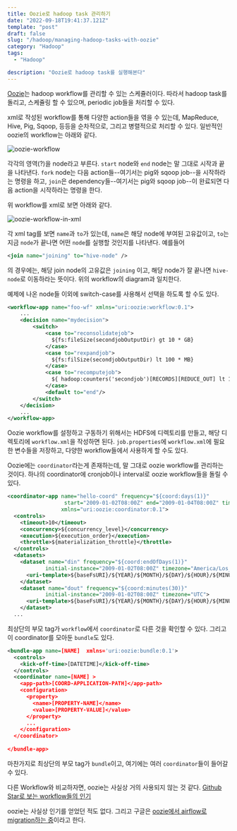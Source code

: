 ```yaml
---
title: Oozie로 hadoop task 관리하기
date: "2022-09-18T19:41:37.121Z"
template: "post"
draft: false
slug: "/hadoop/managing-hadoop-tasks-with-oozie"
category: "Hadoop"
tags:
  - "Hadoop"

description: "Oozie로 hadoop task를 실행해본다"
---
```


[Oozie](https://oozie.apache.org/)는 hadoop workflow를 관리할 수 있는 스케쥴러이다. 따라서 hadoop task를 돌리고, 스케쥴링 할 수 있으며, periodic job들을 처리할 수 있다. 

xml로 작성된 workflow를 통해 다양한 action들을 엮을 수 있는데, MapReduce, Hive, Pig,  Sqoop, 등등을 순차적으로, 그리고 병렬적으로 처리할 수 있다. 일반적인 oozie의 workflow는 아래와 같다.

![oozie-workflow](https://i.imgur.com/xYsP57c.png)

각각의 영역(?)을 node라고 부른다. `start` node와 `end` node는 말 그대로 시작과 끝을 나타낸다. `fork` node는 다음 action들--여기서는 pig와 sqoop job--을 시작하라는 명령을 하고, `join`은 dependency들--여기서는 pig와 sqoop job--이 완료되면 다음 action을 시작하라는 명령을 한다. 

위 workflow를 xml로 보면 아래와 같다. 

![oozie-workflow-in-xml](https://i.imgur.com/4xERcTR.png)

각 xml tag를 보면 `name`과 `to`가  있는데, `name`은 해당 node에 부여된 고유값이고, `to`는 지금 `node`가 끝나면 어떤 `node`를 실행할 것인지를 나타낸다. 예를들어

```xml
<join name="joining" to="hive-node" />
```

의 경우에는, 해당 join node의 고유값은 `joining` 이고, 해당 node가 잘 끝나면 `hive-node`로 이동하라는 뜻이다. 위의 workflow의 diagram과 일치한다. 

예제에 나온 node들 이외에 switch-case를 사용해서 선택을 하도록 할 수도 있다.
```xml
<workflow-app name="foo-wf" xmlns="uri:oozie:workflow:0.1">
    ...
    <decision name="mydecision">
        <switch>
            <case to="reconsolidatejob">
              ${fs:fileSize(secondjobOutputDir) gt 10 * GB}
            </case>
            <case to="rexpandjob">
              ${fs:filSize(secondjobOutputDir) lt 100 * MB}
            </case>
            <case to="recomputejob">
              ${ hadoop:counters('secondjob')[RECORDS][REDUCE_OUT] lt 1000000 }
            </case>
            <default to="end"/>
        </switch>
    </decision>
    ...
</workflow-app>
```

Oozie workflow를 설정하고 구동하기 위해서는 HDFS에 디렉토리를 만들고, 해당 디렉토리에 `workflow.xml`을 작성하면 된다. `job.properties`에 `workflow.xml`에 필요한 변수들을 저장하고, 다양한 workflow들에서 사용하게 할 수도 있다.

Oozie에는 `coordinator`라는게 존재하는데, 말 그대로 oozie workflow를 관리하는 것이다. 하나의 coordinator에 cronjob이나 interval로 oozie workflow들을 돌릴 수 있다. 

```xml
<coordinator-app name="hello-coord" frequency="${coord:days(1)}"
                  start="2009-01-02T08:00Z" end="2009-01-04T08:00Z" timezone="America/Los_Angeles"
                 xmlns="uri:oozie:coordinator:0.1">
  <controls>
    <timeout>10</timeout>
    <concurrency>${concurrency_level}</concurrency>
    <execution>${execution_order}</execution>
    <throttle>${materialization_throttle}</throttle>
  </controls>      
  <datasets>
    <dataset name="din" frequency="${coord:endOfDays(1)}"
            initial-instance="2009-01-02T08:00Z" timezone="America/Los_Angeles">
      <uri-template>${baseFsURI}/${YEAR}/${MONTH}/${DAY}/${HOUR}/${MINUTE}</uri-template>
    </dataset>
    <dataset name="dout" frequency="${coord:minutes(30)}"
            initial-instance="2009-01-02T08:00Z" timezone="UTC">
      <uri-template>${baseFsURI}/${YEAR}/${MONTH}/${DAY}/${HOUR}/${MINUTE}</uri-template>
    </dataset>
  ...
```

최상단의 부모 tag가 `workflow`에서 `coordinator`로 다른 것을 확인할 수 있다.
그리고 이 coordinator를 모아둔 `bundle`도 있다. 

```xml
<bundle-app name=[NAME]  xmlns='uri:oozie:bundle:0.1'> 
  <controls>
    <kick-off-time>[DATETIME]</kick-off-time>
  </controls>
  <coordinator name=[NAME] >
    <app-path>[COORD-APPLICATION-PATH]</app-path>
    <configuration>
      <property>
        <name>[PROPERTY-NAME]</name>
        <value>[PROPERTY-VALUE]</value>
      </property>
      ...
    </configuration>
  </coordinator>
	
</bundle-app>
```

마찬가지로 최상단의 부모 tag가 `bundle`이고, 여기에는 여러 `coordinator`들이 들어갈 수 있다.

다른 Workflow와 비교하자면, oozie는 사실상 거의 사용되지 않는 것 같다.
[Github Star로 보는 workflow들의 인기](https://star-history.com/#argoproj/argo-workflows&apache/airflow&mlflow/mlflow&spotify/luigi&apache/oozie&kubeflow/kubeflow&Date)

oozie는 사실상 인기를 얻었던 적도 없다. 
그리고 구글은 [oozie에서 airflow로 migration하는 중](https://conferences.oreilly.com/strata/strata-eu-2019/cdn.oreillystatic.com/en/assets/1/event/292/Migrating%20Apache%20Oozie%20workflows%20to%20Apache%20Airflow%20Presentation.pdf)이라고 한다.

